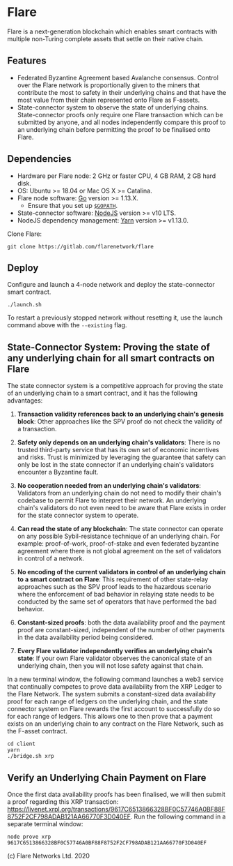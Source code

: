 # Flare

Flare is a next-generation blockchain which enables smart contracts with multiple non-Turing complete assets that settle on their native chain.

## Features

- Federated Byzantine Agreement based Avalanche consensus. Control over the Flare network is proportionally given to the miners that contribute the most to safety in their underlying chains and that have the most value from their chain represented onto Flare as F-assets.
- State-connector system to observe the state of underlying chains. State-connector proofs only require one Flare transaction which can be submitted by anyone, and all nodes independently compare this proof to an underlying chain before permitting the proof to be finalised onto Flare.

## Dependencies

- Hardware per Flare node: 2 GHz or faster CPU, 4 GB RAM, 2 GB hard disk.
- OS: Ubuntu >= 18.04 or Mac OS X >= Catalina.
- Flare node software: [Go](https://golang.org/doc/install) version >= 1.13.X.
    - Ensure that you set up [`$GOPATH`](https://github.com/golang/go/wiki/SettingGOPATH).
- State-connector software: [NodeJS](https://nodejs.org/en/download/package-manager/) version >= v10 LTS.
- NodeJS dependency management: [Yarn](https://classic.yarnpkg.com/en/docs/install) version >= v1.13.0.

Clone Flare:
```
git clone https://gitlab.com/flarenetwork/flare
```

## Deploy

Configure and launch a 4-node network and deploy the state-connector smart contract.

```
./launch.sh
```

To restart a previously stopped network without resetting it, use the launch command above with the `--existing` flag.

## State-Connector System: Proving the state of any underlying chain for all smart contracts on Flare

The state connector system is a competitive approach for proving the state of an underlying chain to a smart contract, and it has the following advantages:

1. **Transaction validity references back to an underlying chain's genesis block**: Other approaches like the SPV proof do not check the validity of a transaction.

2. **Safety only depends on an underlying chain's validators**: There is no trusted third-party service that has its own set of economic incentives and risks. Trust is minimized by leveraging the guarantee that safety can only be lost in the state connector if an underlying chain's validators encounter a Byzantine fault.

3. **No cooperation needed from an underlying chain's validators**: Validators from an underlying chain do not need to modify their chain's codebase to permit Flare to interpret their network. An underlying chain's validators do not even need to be aware that Flare exists in order for the state connector system to operate.

4. **Can read the state of any blockchain**: The state connector can operate on any possible Sybil-resistance technique of an underlying chain. For example: proof-of-work, proof-of-stake and even federated byzantine agreement where there is not global agreement on the set of validators in control of a network.

5. **No encoding of the current validators in control of an underlying chain to a smart contract on Flare**: This requirement of other state-relay approaches such as the SPV proof leads to the hazardous scenario where the enforcement of bad behavior in relaying state needs to be conducted by the same set of operators that have performed the bad behavior.

6. **Constant-sized proofs**: both the data availability proof and the payment proof are constant-sized, independent of the number of other payments in the data availability period being considered.

7. **Every Flare validator independently verifies an underlying chain's state**: If your own Flare validator observes the canonical state of an underlying chain, then you will not lose safety against that chain.

In a new terminal window, the following command launches a web3 service that continually competes to prove data availability from the XRP Ledger to the Flare Network. The system submits a constant-sized data availability proof for each range of ledgers on the underlying chain, and the state connector system on Flare rewards the first account to successfully do so for each range of ledgers. This allows one to then prove that a payment exists on an underlying chain to any contract on the Flare Network, such as the F-asset contract.

```
cd client
yarn
./bridge.sh xrp
```

## Verify an Underlying Chain Payment on Flare

Once the first data availability proofs has been finalised, we will then submit a proof regarding this XRP transaction: https://livenet.xrpl.org/transactions/9617C6513866328BF0C57746A0BF88F8752F2CF798ADAB121AA66770F3D040EF. Run the following command in a separate terminal window:

```
node prove xrp 9617C6513866328BF0C57746A0BF88F8752F2CF798ADAB121AA66770F3D040EF
```

(c) Flare Networks Ltd. 2020
